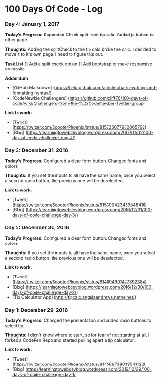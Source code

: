 # 100 Days Of Code - Log

### Day 4: January 1, 2017 

**Today's Progress**: Seperated Check split from tip calc. Added js button to other page.

**Thoughts:** Adding the splitCheck to the tip calc broke the calc. I decided to move it to it's own page. I need to figure this out.

**Task List**
[] Add a split check option
[] Add bootstrap or make responsive on mobile

**Addendum**
- [GitHub Markdown] (https://help.github.com/articles/basic-writing-and-formatting-syntax/)
- [CodeNewbie Challengers] (https://github.com/cliff76/100-days-of-code/wiki/Challengers-from-the-%23CodeNewbie-Twitter-group)

**Link to work:** 
- [Tweet] (https://twitter.com/ScooterPhoenix/status/815723077980065792)
- [Blog] (https://learningtowebdevblog.wordpress.com/2017/01/02/100-day-of-code-challenge-day-4/)

### Day 3: December 31, 2016 

**Today's Progress**: Configured a clear form button. Changed fonts and colors.

**Thoughts:** If you set the inputs to all have the same name, once you select a second radio button, the previous one will be deselected.

**Link to work:** 
- [Tweet] (https://twitter.com/ScooterPhoenix/status/815300423439548416)
- [Blog] (https://learningtowebdevblog.wordpress.com/2016/12/31/100-days-of-code-challenge-day-3/)


### Day 2: December 30, 2016 

**Today's Progress**: Configured a clear form button. Changed fonts and colors.

**Thoughts:** If you set the inputs to all have the same name, once you select a second radio button, the previous one will be deselected.

**Link to work:** 
- [Tweet] (https://twitter.com/ScooterPhoenix/status/814894901477392384)
- [Blog] (https://learningtowebdevblog.wordpress.com/2016/12/30/100-days-of-code-challenge-day-2/)
- [Tip Calculator App] (http://tipcalc.angelaandrews.netne.net/)

### Day 1: December 29, 2016 

**Today's Progress**: Changed the presentation and added radio buttons to select tip.

**Thoughts:** I didn't know where to start, so for fear of not starting at all, I forked a CodePen Repo and started pulling apart a tip calculator.

**Link to work:** 
- [Tweet] (https://twitter.com/ScooterPhoenix/status/814566738033541122)
- [Blog] https://learningtowebdevblog.wordpress.com/2016/12/29/100-days-of-code-challenge-day-1/